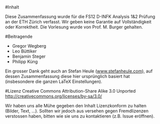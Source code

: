 #Inhalt

Diese Zusammenfassung wurde für die FS12 D-INFK Analysis 1&2 Prüfung an der ETH Zürich verfasst. Wir geben keine Garantie auf Vollständigkeit oder Korrektheit.
Die Vorlesung wurde von Prof. M. Burger gehalten.

#Beitragende

- Gregor Wegberg
- Leo Büttiker
- Benjamin Steger
- Philipp Küng

Ein grosser Dank geht auch an Stefan Heule (www.stefanheule.com), auf dessen Zusammenfassung diese hier ursprünglich basiert hat (insbesondere die ganzen LaTeX Einstellungen).

#Lizenz
Creative Commons Attribution-Share Alike 3.0 Unported
http://creativecommons.org/licenses/by-sa/3.0/

Wir haben uns alle Mühe gegeben den Inhalt Lizenzkonform zu halten (Bilder, Text, ...). Sollten wir jedoch aus versehen gegen Fremdlizenzen verstossen haben, bitten wie sie uns zu kontaktieren (z.B. Issue eröffnen).